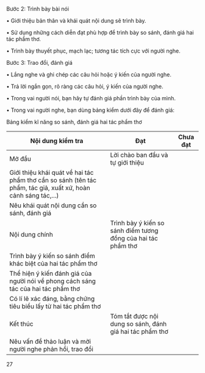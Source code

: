 Bước 2: Trình bày bài nói

• Giới thiệu bản thân và khái quát nội dung sẽ trình bày.

• Sử dụng những cách diễn đạt phù hợp để trình bày so sánh, đánh giá hai tác phẩm thơ.

• Trình bày thuyết phục, mạch lạc; tương tác tích cực với người nghe.

Bước 3: Trao đổi, đánh giá

• Lắng nghe và ghi chép các câu hỏi hoặc ý kiến của người nghe.

• Trả lời ngắn gọn, rõ ràng các câu hỏi, ý kiến của người nghe.

• Trong vai người nói, bạn hãy tự đánh giá phần trình bày của mình.

• Trong vai người nghe, bạn dùng bảng kiểm dưới đây để đánh giá:

Bảng kiểm kĩ năng so sánh, đánh giá hai tác phẩm thơ

Nội dung kiểm tra | Đạt | Chưa đạt
--- | --- | ---
Mở đầu | Lời chào ban đầu và tự giới thiệu | 
 | Giới thiệu khái quát về hai tác phẩm thơ cần so sánh (tên tác phẩm, tác giả, xuất xứ, hoàn cảnh sáng tác,...) | 
 | Nêu khái quát nội dung cần so sánh, đánh giá | 
Nội dung chính | Trình bày ý kiến so sánh điểm tương đồng của hai tác phẩm thơ | 
 | Trình bày ý kiến so sánh điểm khác biệt của hai tác phẩm thơ | 
 | Thể hiện ý kiến đánh giá của người nói về phong cách sáng tác của hai tác phẩm thơ | 
 | Có lí lẽ xác đáng, bằng chứng tiêu biểu lấy từ hai tác phẩm thơ | 
Kết thúc | Tóm tắt được nội dung so sánh, đánh giá hai tác phẩm thơ | 
 | Nêu vấn đề thảo luận và mời người nghe phản hồi, trao đổi | 

27